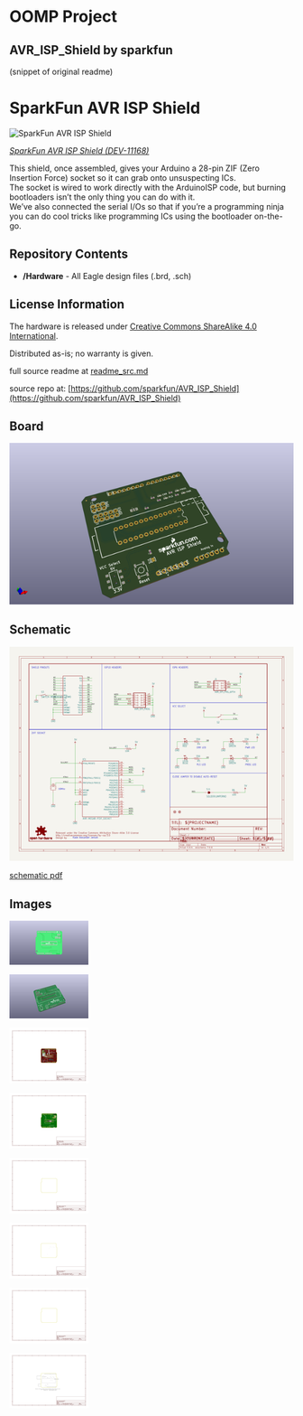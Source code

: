 # OOMP Project  
## AVR_ISP_Shield  by sparkfun  
  
(snippet of original readme)  
  
SparkFun AVR ISP Shield  
========================  
  
![SparkFun AVR ISP Shield](https://cdn.sparkfun.com//assets/parts/6/6/5/2/11168-01.jpg)  
  
[*SparkFun AVR ISP Shield (DEV-11168)*](https://www.sparkfun.com/products/11168)  
  
This shield, once assembled, gives your Arduino a 28-pin ZIF (Zero Insertion Force) socket so it can grab onto unsuspecting ICs.   
The socket is wired to work directly with the ArduinoISP code, but burning bootloaders isn’t the only thing you can do with it.   
We’ve also connected the serial I/Os so that if you’re a programming ninja you can do cool tricks like programming ICs using the bootloader on-the-go.  
  
Repository Contents  
-------------------  
* **/Hardware** - All Eagle design files (.brd, .sch)  
  
License Information  
-------------------  
The hardware is released under [Creative Commons ShareAlike 4.0 International](https://creativecommons.org/licenses/by-sa/4.0/).  
  
Distributed as-is; no warranty is given.  
  
  full source readme at [readme_src.md](readme_src.md)  
  
source repo at: [https://github.com/sparkfun/AVR_ISP_Shield](https://github.com/sparkfun/AVR_ISP_Shield)  
## Board  
  
[![working_3d.png](working_3d_600.png)](working_3d.png)  
## Schematic  
  
[![working_schematic.png](working_schematic_600.png)](working_schematic.png)  
  
[schematic pdf](working_schematic.pdf)  
## Images  
  
[![working_3D_bottom.png](working_3D_bottom_140.png)](working_3D_bottom.png)  
  
[![working_3D_top.png](working_3D_top_140.png)](working_3D_top.png)  
  
[![working_assembly_page_01.png](working_assembly_page_01_140.png)](working_assembly_page_01.png)  
  
[![working_assembly_page_02.png](working_assembly_page_02_140.png)](working_assembly_page_02.png)  
  
[![working_assembly_page_03.png](working_assembly_page_03_140.png)](working_assembly_page_03.png)  
  
[![working_assembly_page_04.png](working_assembly_page_04_140.png)](working_assembly_page_04.png)  
  
[![working_assembly_page_05.png](working_assembly_page_05_140.png)](working_assembly_page_05.png)  
  
[![working_assembly_page_06.png](working_assembly_page_06_140.png)](working_assembly_page_06.png)  
